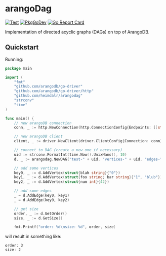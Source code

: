 # arangoDag


[![Test](https://github.com/heimdalr/arangodag/actions/workflows/test.yml/badge.svg)](https://github.com/heimdalr/arangodag/actions/workflows/test.yml)
[![PkgGoDev](https://pkg.go.dev/badge/github.com/heimdalr/arangodag)](https://pkg.go.dev/github.com/heimdalr/arangodag)
[![Go Report Card](https://goreportcard.com/badge/github.com/heimdalr/arangodag)](https://goreportcard.com/report/github.com/heimdalr/arangodag)

Implementation of directed acyclic graphs (DAGs) on top of ArangoDB.

## Quickstart

Running: 

``` go
package main

import (
	"fmt"
	"github.com/arangodb/go-driver"
	"github.com/arangodb/go-driver/http"
	"github.com/heimdalr/arangodag"
	"strconv"
	"time"
)

func main() {
    // new arangoDB connection
	conn, _ := http.NewConnection(http.ConnectionConfig{Endpoints: []string{"http://localhost:8529"}})

	// new arangoDB client
	client, _ := driver.NewClient(driver.ClientConfig{Connection: conn})

	// connect to DAG (create a new one if necessary)
	uid := strconv.FormatInt(time.Now().UnixNano(), 10)
	d, _ := arangodag.NewDAG("test-" + uid, "vertices-" + uid, "edges-" + uid, client)

	// add some vertices
	key0, _ := d.AddVertex(struct{blah string}{"0"})
	key1, _ := d.AddVertex(struct{foo string; bar string}{"1", "blub"})
	key2, _ := d.AddVertex(struct{num int}{42})

	// add some edges
	_ = d.AddEdge(key0, key1)
	_ = d.AddEdge(key0, key2)

	// get size
	order, _ := d.GetOrder()
	size, _ := d.GetSize()

	fmt.Printf("order: %d\nsize: %d", order, size)
```

will result in something like:

```
order: 3
size: 2
```